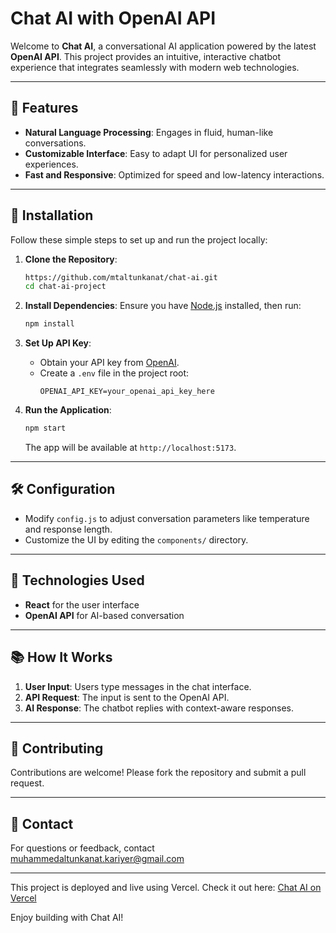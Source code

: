 # Chat AI with OpenAI API

Welcome to **Chat AI**, a conversational AI application powered by the latest **OpenAI API**. This project provides an intuitive, interactive chatbot experience that integrates seamlessly with modern web technologies.

---

## 🌟 Features

- **Natural Language Processing**: Engages in fluid, human-like conversations.
- **Customizable Interface**: Easy to adapt UI for personalized user experiences.
- **Fast and Responsive**: Optimized for speed and low-latency interactions.

---

## 🚀 Installation

Follow these simple steps to set up and run the project locally:

1. **Clone the Repository**:
   ```bash
   https://github.com/mtaltunkanat/chat-ai.git
   cd chat-ai-project
   ```

2. **Install Dependencies**:
   Ensure you have [Node.js](https://nodejs.org/) installed, then run:
   ```bash
   npm install
   ```

3. **Set Up API Key**:
   - Obtain your API key from [OpenAI](https://platform.openai.com/).
   - Create a `.env` file in the project root:
     ```plaintext
     OPENAI_API_KEY=your_openai_api_key_here
     ```

4. **Run the Application**:
   ```bash
   npm start
   ```
   The app will be available at `http://localhost:5173`.

---

## 🛠️ Configuration

- Modify `config.js` to adjust conversation parameters like temperature and response length.
- Customize the UI by editing the `components/` directory.

---

## 🎨 Technologies Used

- **React** for the user interface
- **OpenAI API** for AI-based conversation

---

## 📚 How It Works

1. **User Input**: Users type messages in the chat interface.
2. **API Request**: The input is sent to the OpenAI API.
3. **AI Response**: The chatbot replies with context-aware responses.

---

## 🧩 Contributing

Contributions are welcome! Please fork the repository and submit a pull request.

---

## 📧 Contact

For questions or feedback, contact muhammedaltunkanat.kariyer@gmail.com

---

This project is deployed and live using Vercel. Check it out here: [Chat AI on Vercel](https://chat-ai-foyh.vercel.app/)

Enjoy building with Chat AI!



